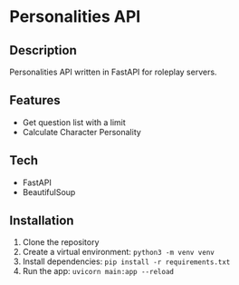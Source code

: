 # Personalities API

## Description
Personalities API written in FastAPI for roleplay servers.

## Features
- Get question list with a limit
- Calculate Character Personality

## Tech
- FastAPI
- BeautifulSoup

## Installation
1. Clone the repository
2. Create a virtual environment: `python3 -m venv venv`
3. Install dependencies: `pip install -r requirements.txt`
4. Run the app: `uvicorn main:app --reload`
